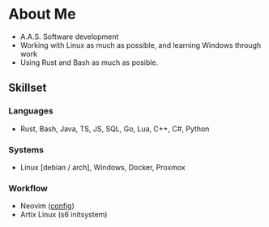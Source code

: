 # About Me
* A.A.S. Software development
* Working with Linux as much as possible, and learning Windows through work
* Using Rust and Bash as much as posible.

## Skillset
### Languages
* Rust, Bash, Java, TS, JS, SQL, Go, Lua, C++, C#, Python
### Systems
* Linux [debian / arch], Windows, Docker, Proxmox

### Workflow
* Neovim ([config](https://git.oliveratkinson.net/Oliver/config/src/branch/main/.config/nvim))
* Artix Linux (s6 initsystem)
